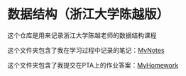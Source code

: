 # 数据结构（浙江大学陈越版）

这个仓库是用来记录浙江大学陈越老师的数据结构课程

这个文件夹包含了我在学习过程中记录的笔记：[MyNotes](https://github.com/LIMINGNING/Data-Structure/tree/main/MyNotes)

这个文件夹包含了我提交在PTA上的作业答案：[MyHomework](https://github.com/LIMINGNING/Data-Structure/tree/main/MyHomework)
